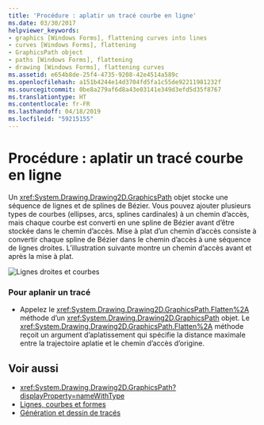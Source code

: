 ```yaml
---
title: 'Procédure : aplatir un tracé courbe en ligne'
ms.date: 03/30/2017
helpviewer_keywords:
- graphics [Windows Forms], flattening curves into lines
- curves [Windows Forms], flattening
- GraphicsPath object
- paths [Windows Forms], flattening
- drawing [Windows Forms], flattening curves
ms.assetid: e654b8de-25f4-4735-9208-42e4514a589c
ms.openlocfilehash: a151b4244e14d3704fd5fa1c55de92211981232f
ms.sourcegitcommit: 0be8a279af6d8a43e03141e349d3efd5d35f8767
ms.translationtype: HT
ms.contentlocale: fr-FR
ms.lasthandoff: 04/18/2019
ms.locfileid: "59215155"
---
```

# <a name="how-to-flatten-a-curved-path-into-a-line"></a>Procédure : aplatir un tracé courbe en ligne
Un <xref:System.Drawing.Drawing2D.GraphicsPath> objet stocke une séquence de lignes et de splines de Bézier. Vous pouvez ajouter plusieurs types de courbes (ellipses, arcs, splines cardinales) à un chemin d’accès, mais chaque courbe est converti en une spline de Bézier avant d’être stockée dans le chemin d’accès. Mise à plat d’un chemin d’accès consiste à convertir chaque spline de Bézier dans le chemin d’accès à une séquence de lignes droites. L’illustration suivante montre un chemin d’accès avant et après la mise à plat.  
  
 ![Lignes droites et courbes](./media/aboutgdip02-art32a.gif "AboutGdip02_Art32A")  
  
### <a name="to-flatten-a-path"></a>Pour aplanir un tracé  
  
-   Appelez le <xref:System.Drawing.Drawing2D.GraphicsPath.Flatten%2A> méthode d’un <xref:System.Drawing.Drawing2D.GraphicsPath> objet. Le <xref:System.Drawing.Drawing2D.GraphicsPath.Flatten%2A> méthode reçoit un argument d’aplatissement qui spécifie la distance maximale entre la trajectoire aplatie et le chemin d’accès d’origine.  
  
## <a name="see-also"></a>Voir aussi

- <xref:System.Drawing.Drawing2D.GraphicsPath?displayProperty=nameWithType>
- [Lignes, courbes et formes](lines-curves-and-shapes.md)
- [Génération et dessin de tracés](constructing-and-drawing-paths.md)
